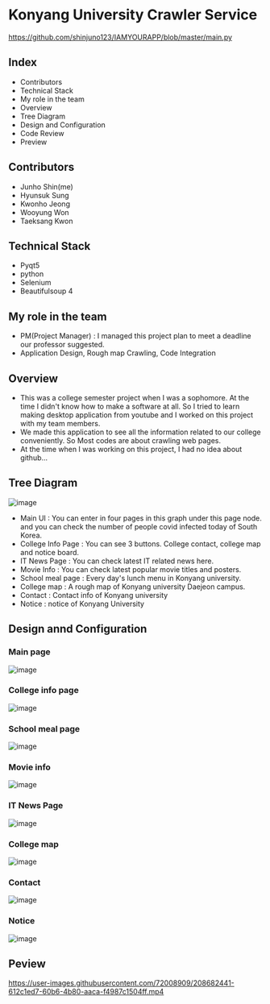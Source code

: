 # Konyang University Crawler Service

https://github.com/shinjuno123/IAMYOURAPP/blob/master/main.py

## Index
- Contributors
- Technical Stack
- My role in the team
- Overview
- Tree Diagram
- Design and Configuration
- Code Review
- Preview

## Contributors
- Junho Shin(me)
- Hyunsuk Sung
- Kwonho Jeong
- Wooyung Won
- Taeksang Kwon

## Technical Stack
- Pyqt5
- python
- Selenium
- Beautifulsoup 4

## My role in the team
- PM(Project Manager) : I managed this project plan to meet a deadline our professor suggested.
- Application Design, Rough map Crawling, Code Integration 

## Overview
- This was a college semester project when I was a sophomore. At the time I didn't know how to make a software at all. So I tried to learn making desktop application from youtube and I worked on this project with my team members.
- We made this application to see all the information related to our college conveniently. So Most codes are about crawling web pages.
- At the time when I was working on this project, I had no idea about github...

## Tree Diagram

![image](https://user-images.githubusercontent.com/72008909/208677436-5c2060f6-25e5-487d-a646-7628f756f44f.png)

- Main UI : You can enter in four pages in this graph under this page node. and you can check the number of people covid infected today of South Korea.
- College Info Page : You can see 3 buttons. College contact, college map and notice board.
- IT News Page : You can check latest IT related news here.
- Movie Info : You can check latest popular movie titles and posters.
- School meal page : Every day's lunch menu in Konyang university.
- College map : A rough map of Konyang university Daejeon campus.
- Contact : Contact info of Konyang university
- Notice : notice of Konyang University

## Design annd Configuration

### Main page
![image](https://user-images.githubusercontent.com/72008909/208680381-ceda31c0-d274-47b0-bdf3-89b087dfb56e.png)

### College info page
![image](https://user-images.githubusercontent.com/72008909/208680509-622a72b6-fdd8-4e71-b0a5-8e9b1b08f5a9.png)

### School meal page
![image](https://user-images.githubusercontent.com/72008909/208680592-689f2a65-826e-4e21-b324-8f00db98d920.png)


### Movie info
![image](https://user-images.githubusercontent.com/72008909/208681142-b78e13b1-381e-4860-81ac-4da2a27abf9d.png)


### IT News Page
![image](https://user-images.githubusercontent.com/72008909/208681239-f35b557b-d501-456f-93d8-58ef5becc2e0.png)

### College map
![image](https://user-images.githubusercontent.com/72008909/208681338-9c3a937c-615e-47f7-ae9d-76fdcf374d1a.png)

### Contact
![image](https://user-images.githubusercontent.com/72008909/208681432-894b40e7-41e4-40d3-8d56-4ef8c03bb3b9.png)

### Notice
![image](https://user-images.githubusercontent.com/72008909/208681490-65f7160a-6240-46e4-b45c-c03afe35c834.png)



## Peview

https://user-images.githubusercontent.com/72008909/208682441-612c1ed7-60b6-4b80-aaca-f4987c1504ff.mp4




